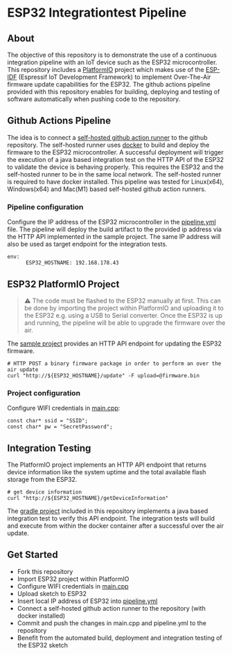 # ESP32 Integrationtest Pipeline

## About
The objective of this repository is to demonstrate the use of a continuous integration pipeline with an IoT device such as the ESP32 microcontroller.
This repository includes a [PlatformIO](https://docs.platformio.org/en/latest/what-is-platformio.html) project which makes use of the [ESP-IDF](https://docs.espressif.com/projects/esp-idf/en/latest/esp32/api-reference/index.html) (Espressif IoT Development Framework) to implement Over-The-Air firmware update capabilities for the ESP32. The github actions pipeline provided with this repository enables for building, deploying and testing of software automatically when pushing code to the repository.


## Github Actions Pipeline  
The idea is to connect a [self-hosted github action runner](https://docs.github.com/en/actions/hosting-your-own-runners/about-self-hosted-runners) to the github repository. The self-hosted runner uses [docker](https://www.docker.com/get-started) to build and deploy the firmware to the ESP32 microcontroller. A successful deployment will trigger the execution of a java based integration test on the HTTP API of the ESP32 to validate the device is behaving properly. This requires the ESP32 and the self-hosted runner to be in the same local network. The self-hosted runner is required to have docker installed. This pipeline was tested for Linux(x64), Windows(x64) and Mac(M1) based self-hosted github action runners.

### Pipeline configuration
Configure the IP address of the ESP32 microcontroller in the [pipeline.yml](.github/workflows/pipeline.yml) file. The pipeline will deploy the build artifact to the provided ip address via the HTTP API implemented in the sample project. The same IP address will also be used as target endpoint for the integration tests.

```
env:
      ESP32_HOSTNAME: 192.168.178.43
```


## ESP32 PlatformIO Project
> :warning: The code must be flashed to the ESP32 manually at first. This can be done by importing the project within PlatformIO and uploading it to the ESP32 e.g. using a USB to Serial converter. Once the ESP32 is up and running, the pipeline will be able to upgrade the firmware over the air.

The [sample project](software/esp32) provides an HTTP API endpoint for updating the ESP32 firmware.
```
# HTTP POST a binary firmware package in order to perform an over the air update
curl "http://${ESP32_HOSTNAME}/update" -F upload=@firmware.bin
```

### Project configuration
Configure WIFI credentials in [main.cpp](software/esp32/src/main.cpp):
```
const char* ssid = "SSID";
const char* pw = "SecretPassword";
```
 
## Integration Testing
The PlatformIO project implements an HTTP API endpoint that returns device information like the system uptime and the total available flash storage from the ESP32.
```
# get device information
curl "http://${ESP32_HOSTNAME}/getDeviceInformation"
```
The [gradle project](software/integrationtests) included in this repository implements a java based integration test to verify this API endpoint. 
The integration tests will build and execute from within the docker container after a successful over the air update.

## Get Started
* Fork this repository
* Import ESP32 project within PlatformIO
* Configure WIFI credentials in [main.cpp](software/esp32/src/main.cpp)
* Upload sketch to ESP32
* Insert local IP address of ESP32 into [pipeline.yml](.github/workflows/pipeline.yml)
* Connect a self-hosted github action runner to the repository (with docker installed)
* Commit and push the changes in main.cpp and pipeline.yml to the repository 
* Benefit from the automated build, deployment and integration testing of the ESP32 sketch

